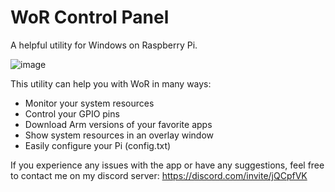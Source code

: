 # WoR Control Panel

A helpful utility for Windows on Raspberry Pi.  

![image](https://user-images.githubusercontent.com/72354122/155861644-b0c1ae9d-b5bc-492e-8f7d-9e96aad1e093.png)

This utility can help you with WoR in many ways:

- Monitor your system resources
- Control your GPIO pins
- Download Arm versions of your favorite apps
- Show system resources in an overlay window
- Easily configure your Pi (config.txt)

If you experience any issues with the app or have any suggestions, feel free to contact me on my discord server: https://discord.com/invite/jQCpfVK

